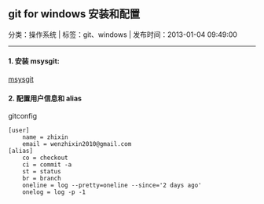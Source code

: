 ## git for windows 安装和配置

分类：操作系统 | 标签：git、windows | 发布时间：2013-01-04 09:49:00

___

#### 1. 安装 msysgit:

[msysgit](http://msysgit.github.com/)

#### 2. 配置用户信息和 alias

gitconfig

	[user]
		name = zhixin
		email = wenzhixin2010@gmail.com
	[alias]
		co = checkout
		ci = commit -a
		st = status
		br = branch
		oneline = log --pretty=oneline --since='2 days ago'
		onelog = log -p -1
